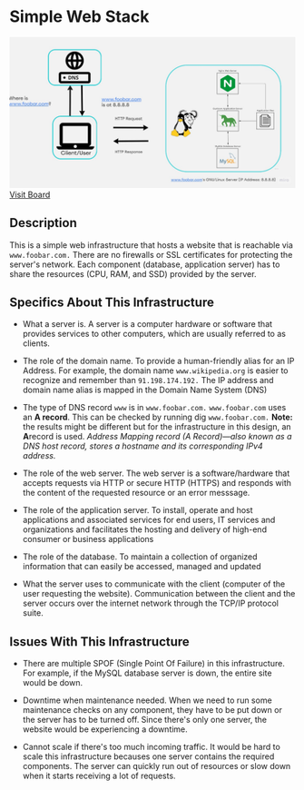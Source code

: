 # **Simple Web Stack**
![0-simple_web_stack](https://raw.githubusercontent.com/E-buez/alx-system_engineering-devops/master/0x09-web_infrastructure_design/0-simple_web_stack.jpg)
[Visit Board](https://miro.com/app/board/uXjVMZCiJUw=/)

## Description
This is a simple web infrastructure that hosts a website that is reachable via `www.foobar.com.` There are no firewalls or SSL certificates for protecting the server's network. Each component (database, application server) has to share the resources (CPU, RAM, and SSD) provided by the server.

## Specifics About This Infrastructure
* What a server is.
  A server is a computer hardware or software that provides services to other computers, which are usually referred to as clients.

* The role of the domain name.
  To provide a human-friendly alias for an IP Address. For example, the domain name `www.wikipedia.org` is easier to recognize and 
  remember than `91.198.174.192.` The IP address and domain name alias is mapped in the Domain Name System (DNS)

* The type of DNS record `www` is in `www.foobar.com.`
  `www.foobar.com` uses an **A record**. This can be checked by running dig `www.foobar.com.`
  **Note:** the results might be different but for the infrastructure in this design, an **A**record is used.
  _Address Mapping record (A Record)—also known as a DNS host record, stores a hostname and its corresponding IPv4 address._

* The role of the web server.
  The web server is a software/hardware that accepts requests via HTTP or secure HTTP (HTTPS) and responds with the content of the 
  requested resource or an error messsage.

* The role of the application server.
  To install, operate and host applications and associated services for end users, IT services and organizations and facilitates the hosting and delivery of high-end       consumer or business applications

* The role of the database.
  To maintain a collection of organized information that can easily be accessed, managed and updated

* What the server uses to communicate with the client (computer of the user requesting the website).
  Communication between the client and the server occurs over the internet network through the TCP/IP protocol suite.

## Issues With This Infrastructure
* There are multiple SPOF (Single Point Of Failure) in this infrastructure.
  For example, if the MySQL database server is down, the entire site would be down.

* Downtime when maintenance needed.
  When we need to run some maintenance checks on any component, they have to be put down or the server has to be turned off. Since 
  there's only one server, the website   would be experiencing a downtime.

* Cannot scale if there's too much incoming traffic.
  It would be hard to scale this infrastructure becauses one server contains the required components. The server can quickly run out of 
  resources or slow down when it   starts receiving a lot of requests.

